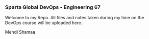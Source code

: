 ### Sparta Global DevOps - Engineering 67

Welcome to my Repo. All files and notes taken during my time on the DevOps course will be uploaded here.

Mehdi Shamaa
